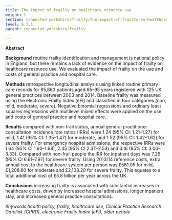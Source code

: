 ```yaml
---
title: The impact of frailty on healthcare resource use
weight: 1
section: connected-yorkshire/frailty/the-impact-of-frailty-on-healthcare-resource-use
level: 6.7.1
parent: connected-yorkshire/frailty

---
```


**Abstract**

**Background**
routine frailty identification and management is national policy in England, but there remains a lack of evidence on the impact of frailty on healthcare resource use. We evaluated the impact of frailty on the use and costs of general practice and hospital care.

**Methods**
retrospective longitudinal analysis using linked routine primary care records for 95,863 patients aged 65–95 years registered with 125 UK general practices between 2003 and 2014. Baseline frailty was measured using the electronic Frailty Index (eFI) and classified in four categories (non, mild, moderate, severe). Negative binomial regressions and ordinary least squares regressions with multilevel mixed effects were applied on the use and costs of general practice and hospital care.

**Results**
compared with non-frail status, annual general practitioner consultation incidence rate ratios (IRRs) were 1.24 (95% CI: 1.21–1.27) for mild, 1.41 (95% CI: 1.35–1.47) for moderate, and 1.52 (95% CI: 1.42–1.62) for severe frailty. For emergency hospital admissions, the respective IRRs were 1.64 (95% CI 1.60–1.68), 2.45 (95% CI 2.37–2.53) and 3.16 (95% CI: 3.00–3.33). Compared with non-frail people the IRR for inpatient days was 7.26 (95% CI 6.61–7.97) for severe frailty. Using 2013/14 reference costs, extra annual cost to the healthcare system per person was £561.05 for mild, £1,208.60 for moderate and £2,108.20 for severe frailty. This equates to a total additional cost of £5.8 billion per year across the UK.

**Conclusions**
increasing frailty is associated with substantial increases in healthcare costs, driven by increased hospital admissions, longer inpatient stay, and increased general practice consultations.

*Keywords
health policy, frailty, healthcare use, Clinical Practice Research Datalink (CPRD), electronic Frailty Index (eFI), older people*
